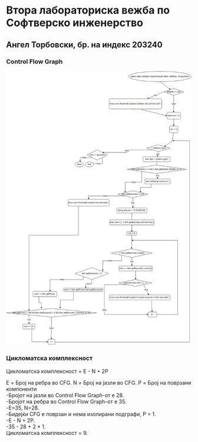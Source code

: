 # Втора лабораториска вежба по Софтверско инженерство
## Ангел Торбовски, бр. на индекс 203240
### Control Flow Graph
![An image of the Control Flow Graph](https://github.com/angel140801/SI_2024_lab2_203240/blob/master/labs2.JPG?raw=true "CFG")
### Цикломатска комплексност

Цикломатска комплексност = E - N + 2P

E = Број на ребра во CFG. 
N = Број на јазли во CFG. 
P = Број на поврзани компоненти  
-Бројот на јазли во Control Flow Graph-от е 28.   
-Бројот на ребра во Control Flow Graph-от е 35.  
-E=35, N=28.  
-Бидејќи CFG е поврзан и нема изолирани подграфи, P = 1.  
-E - N + 2P.  
-35 - 28 + 2 * 1.  
Цикломатска комплексност = 9.
